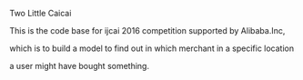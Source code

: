 Two Little Caicai

This is the code base for ijcai 2016 competition supported by Alibaba.Inc,

which is to build a model to find out in  which merchant in a specific location

a user might have bought something. 
